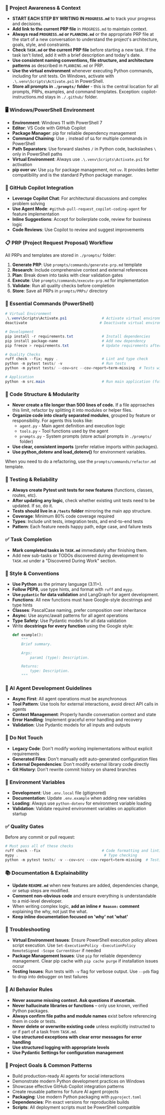 ### 🔄 Project Awareness & Context
- **START EACH STEP BY WRITING IN `PROGRESS.md`** to track your progress and decisions.
- **Add link to the current PRP file** in `PROGRESS.md` to maintain context.
- **Always read `PROGRESS.md` or `PLANNING.md`** or the appropriate PRP file at the start of a new conversation to understand the project's architecture, goals, style, and constraints.
- **Check `TASK.md` or the current PRP file** before starting a new task. If the task isn't listed, add it with a brief description and today's date.
- **Use consistent naming conventions, file structure, and architecture patterns** as described in `PLANNING.md` or PRP.
- **Use the virtual environment** whenever executing Python commands, including for unit tests. On Windows, activate with `.\.venv\Scripts\Activate.ps1` in PowerShell.
- **Store all prompts in `./prompts/` folder** - this is the central location for all prompts, PRPs, examples, and command templates. Exception: copilot-instructions.md stays in `./.github/` folder.

### 🖥️ Windows/PowerShell Environment
- **Environment**: Windows 11 with PowerShell 7
- **Editor**: VS Code with GitHub Copilot
- **Package Manager**: pip for reliable dependency management
- **Command Chaining**: Use `;` instead of `&&` for multiple commands in PowerShell
- **Path Separators**: Use forward slashes `/` in Python code, backslashes `\` only in PowerShell paths
- **Virtual Environment**: Always use `.\.venv\Scripts\Activate.ps1` for activation
- **pip over uv**: Use `pip` for package management, not `uv`. It provides better compatibility and is the standard Python package manager.

### 🤖 GitHub Copilot Integration
- **Leverage Copilot Chat**: For architectural discussions and complex problem solving
- **Use Agent Mode**: `#github-pull-request_copilot-coding-agent` for feature implementation
- **Inline Suggestions**: Accept for boilerplate code, review for business logic
- **Code Reviews**: Use Copilot to review and suggest improvements

### 📋 PRP (Project Request Proposal) Workflow
All PRPs and templates are stored in `./prompts/` folder:
1. **Generate PRP**: Use `prompts/commands/generate-prp.md` template
2. **Research**: Include comprehensive context and external references
3. **Plan**: Break down into tasks with clear validation gates
4. **Execute**: Use `prompts/commands/execute-prp.md` for implementation
5. **Validate**: Run all quality checks before completion
6. **Store**: Save all PRPs in `prompts/PRPs/` directory

### 🔧 Essential Commands (PowerShell)
```powershell
# Virtual Environment
.\.venv\Scripts\Activate.ps1                # Activate virtual environment
deactivate                                 # Deactivate virtual environment

# Development
pip install -r requirements.txt             # Install dependencies
pip install package-name                    # Add new dependency
pip freeze > requirements.txt               # Update requirements after adding packages

# Quality Checks
ruff check --fix; mypy .                    # Lint and type check
python -m pytest tests/ -v                  # Run tests
python -m pytest tests/ --cov=src --cov-report=term-missing  # Tests with coverage

# Application
python -m src.main                          # Run main application (future)
```

### 🧱 Code Structure & Modularity
- **Never create a file longer than 500 lines of code.** If a file approaches this limit, refactor by splitting it into modules or helper files.
- **Organize code into clearly separated modules**, grouped by feature or responsibility.
  For agents this looks like:
    - `agent.py` - Main agent definition and execution logic
    - `tools.py` - Tool functions used by the agent
    - `prompts.py` - System prompts (store actual prompts in `./prompts/` folder)
- **Use clear, consistent imports** (prefer relative imports within packages).
- **Use python_dotenv and load_dotenv()** for environment variables.

When you need to do a refactoring, use the `prompts/commands/refactor.md` template.

### 🧪 Testing & Reliability
- **Always create Pytest unit tests for new features** (functions, classes, routes, etc).
- **After updating any logic**, check whether existing unit tests need to be updated. If so, do it.
- **Tests should live in a `/tests` folder** mirroring the main app structure.
- **Coverage**: Minimum 80% code coverage required
- **Types**: Include unit tests, integration tests, and end-to-end tests
- **Pattern**: Each feature needs happy path, edge case, and failure tests

### ✅ Task Completion
- **Mark completed tasks in `TASK.md`** immediately after finishing them.
- Add new sub-tasks or TODOs discovered during development to `TASK.md` under a "Discovered During Work" section.

### 🎨 Style & Conventions
- **Use Python** as the primary language (3.11+).
- **Follow PEP8**, use type hints, and format with `ruff` and `mypy`.
- **Use `pydantic` for data validation** and LangGraph for agent development.
- **Functions**: All new functions must have Google-style docstrings and type hints
- **Classes**: PascalCase naming, prefer composition over inheritance
- **Async**: Use async/await patterns for all agent operations
- **Type Safety**: Use Pydantic models for all data validation
- Write **docstrings for every function** using the Google style:
  ```python
  def example():
      """
      Brief summary.

      Args:
          param1 (type): Description.

      Returns:
          type: Description.
      """
  ```

### 🤖 AI Agent Development Guidelines
- **Async First**: All agent operations must be asynchronous
- **Tool Pattern**: Use tools for external interactions, avoid direct API calls in agents
- **Context Management**: Properly handle conversation context and state
- **Error Handling**: Implement graceful error handling and recovery
- **Validation**: Use Pydantic models for all inputs and outputs

### 🚫 Do Not Touch
- **Legacy Code**: Don't modify working implementations without explicit requirements
- **Generated Files**: Don't manually edit auto-generated configuration files
- **External Dependencies**: Don't modify external library code directly
- **Git History**: Don't rewrite commit history on shared branches

### 🔧 Environment Variables
- **Development**: Use `.env.local` file (gitignored)
- **Documentation**: Update `.env.example` when adding new variables
- **Loading**: Always use `python-dotenv` for environment variable loading
- **Validation**: Validate required environment variables on application startup

### ✅ Quality Gates
Before any commit or pull request:
```powershell
# Must pass all of these checks
ruff check --fix                            # Code formatting and linting
mypy .                                       # Type checking
python -m pytest tests/ -v --cov=src --cov-report=term-missing  # Testing with coverage
```

### 📚 Documentation & Explainability
- **Update `README.md`** when new features are added, dependencies change, or setup steps are modified.
- **Comment non-obvious code** and ensure everything is understandable to a mid-level developer.
- When writing complex logic, **add an inline `# Reason:` comment** explaining the why, not just the what.
- **Keep inline documentation focused on 'why' not 'what'**

### 🔧 Troubleshooting
- **Virtual Environment Issues**: Ensure PowerShell execution policy allows script execution. Use `Set-ExecutionPolicy -ExecutionPolicy RemoteSigned -Scope CurrentUser` if needed
- **Package Management Issues**: Use `pip` for reliable dependency management. Clear pip cache with `pip cache purge` if installation issues occur
- **Testing Issues**: Run tests with `-v` flag for verbose output. Use `--pdb` flag to drop into debugger on test failures

### 🧠 AI Behavior Rules
- **Never assume missing context. Ask questions if uncertain.**
- **Never hallucinate libraries or functions** – only use known, verified Python packages.
- **Always confirm file paths and module names** exist before referencing them in code or tests.
- **Never delete or overwrite existing code** unless explicitly instructed to or if part of a task from `TASK.md`.
- **Use structured exceptions with clear error messages for error handling**
- **Use structured logging with appropriate levels**
- **Use Pydantic Settings for configuration management**

### 🎯 Project Goals & Common Patterns
- Build production-ready AI agents for social interactions
- Demonstrate modern Python development practices on Windows
- Showcase effective GitHub Copilot integration patterns
- Create reusable patterns for future AI agent projects
- **Packaging**: Use modern Python packaging with `pyproject.toml`
- **Dependencies**: Pin exact versions for reproducible builds
- **Scripts**: All deployment scripts must be PowerShell compatible